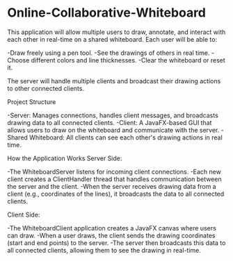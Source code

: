 # Online-Collaborative-Whiteboard
This application will allow multiple users to draw, annotate, and interact with each other in real-time on a shared whiteboard. Each user will be able to:

-Draw freely using a pen tool.
-See the drawings of others in real time.
-Choose different colors and line thicknesses.
-Clear the whiteboard or reset it.

The server will handle multiple clients and broadcast their drawing actions to other connected clients.

Project Structure

-Server: Manages connections, handles client messages, and broadcasts drawing data to all connected clients.
-Client: A JavaFX-based GUI that allows users to draw on the whiteboard and communicate with the server.
-Shared Whiteboard: All clients can see each other's drawing actions in real time.

How the Application Works
Server Side:

-The WhiteboardServer listens for incoming client connections.
-Each new client creates a ClientHandler thread that handles communication between the server and the client.
-When the server receives drawing data from a client (e.g., coordinates of the lines), it broadcasts the data to all connected clients.

Client Side:

-The WhiteboardClient application creates a JavaFX canvas where users can draw.
-When a user draws, the client sends the drawing coordinates (start and end points) to the server.
-The server then broadcasts this data to all connected clients, allowing them to see the drawing in real-time.
